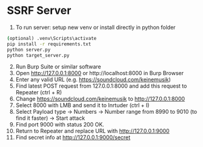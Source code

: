 # SSRF Server
1) To run server:
setup new venv or install directly in python folder
```cmd
(optional) .venv\Scripts\activate
pip install -r requirements.txt
python server.py
python target_server.py
```

2) Run Burp Suite or similar software
3) Open http://127.0.0.1:8000 or http://localhost:8000 in Burp Browser
4) Enter any valid URL (e.g. https://soundcloud.com/keinemusik)
5) Find latest POST request from 127.0.0.1:8000 and add this request to Repeater (ctrl + R)
6) Change https://soundcloud.com/keinemusik to http://127.0.0.1:8000
7) Select 8000 with LMB and send it to Inrtuder (ctrl + I)
8) Select Payload type -> Numbers -> Number range from 8990 to 9010 (to find it faster) -> Start attack
9) Find port 9000 with status 200 OK. 
10) Return to Repeater and replace URL with http://127.0.0.1:9000
11) Find secret info at http://127.0.0.1:9000/secret
